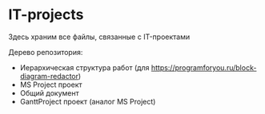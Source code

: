 # IT-projects
Здесь храним все файлы, связанные с IT-проектами

Дерево репозитория:
 - Иерархическая структура работ (для https://programforyou.ru/block-diagram-redactor)
 - MS Project проект
 - Общий документ
 - GanttProject проект (аналог MS Project)
